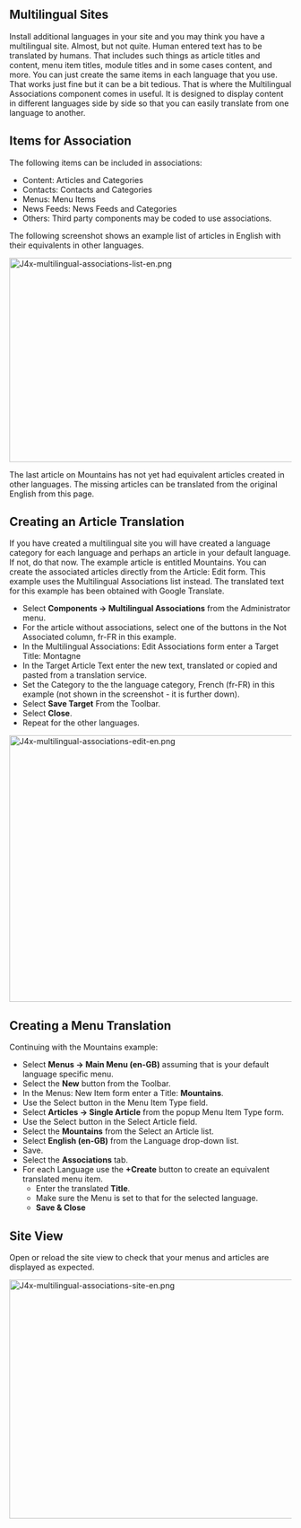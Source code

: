 <!-- Filename: J4.x:Multilingual_Associations / Display title: Multilingual Associations -->

## Multilingual Sites

Install additional languages in your site and you may think you have a
multilingual site. Almost, but not quite. Human entered text has to be
translated by humans. That includes such things as article titles and
content, menu item titles, module titles and in some cases content, and
more. You can just create the same items in each language that you use.
That works just fine but it can be a bit tedious. That is where the
Multilingual Associations component comes in useful. It is designed to
display content in different languages side by side so that you can
easily translate from one language to another.

## Items for Association

The following items can be included in associations:

- Content: Articles and Categories
- Contacts: Contacts and Categories
- Menus: Menu Items
- News Feeds: News Feeds and Categories
- Others: Third party components may be coded to use associations.

The following screenshot shows an example list of articles in English
with their equivalents in other languages.

<img
src="https://docs.joomla.org/images/thumb/f/fa/J4x-multilingual-associations-list-en.png/800px-J4x-multilingual-associations-list-en.png"
class="thumbborder" decoding="async"
srcset="https://docs.joomla.org/images/f/fa/J4x-multilingual-associations-list-en.png 1.5x"
data-file-width="1000" data-file-height="455" width="800" height="364"
alt="J4x-multilingual-associations-list-en.png" />

The last article on Mountains has not yet had equivalent articles
created in other languages. The missing articles can be translated from
the original English from this page.

## Creating an Article Translation

If you have created a multilingual site you will have created a language
category for each language and perhaps an article in your default
language. If not, do that now. The example article is entitled
Mountains. You can create the associated articles directly from the
Article: Edit form. This example uses the Multilingual Associations list
instead. The translated text for this example has been obtained with
Google Translate.

- Select **Components **→** Multilingual Associations** from the
  Administrator menu.
- For the article without associations, select one of the buttons in the
  Not Associated column, fr-FR in this example.
- In the Multilingual Associations: Edit Associations form enter a
  Target Title: Montagne
- In the Target Article Text enter the new text, translated or copied
  and pasted from a translation service.
- Set the Category to the the language category, French (fr-FR) in this
  example (not shown in the screenshot - it is further down).
- Select **Save Target** From the Toolbar.
- Select **Close**.
- Repeat for the other languages.

<img
src="https://docs.joomla.org/images/thumb/8/8f/J4x-multilingual-associations-edit-en.png/800px-J4x-multilingual-associations-edit-en.png"
class="thumbborder" decoding="async"
srcset="https://docs.joomla.org/images/8/8f/J4x-multilingual-associations-edit-en.png 1.5x"
data-file-width="1000" data-file-height="594" width="800" height="475"
alt="J4x-multilingual-associations-edit-en.png" />

## Creating a Menu Translation

Continuing with the Mountains example:

- Select **Menus **→** Main Menu (en-GB)** assuming that is your default
  language specific menu.
- Select the **New** button from the Toolbar.
- In the Menus: New Item form enter a Title: **Mountains**.
- Use the Select button in the Menu Item Type field.
- Select **Articles **→** Single Article** from the popup Menu Item Type
  form.
- Use the Select button in the Select Article field.
- Select the **Mountains** from the Select an Article list.
- Select **English (en-GB)** from the Language drop-down list.
- Save.
- Select the **Associations** tab.
- For each Language use the **+Create** button to create an equivalent
  translated menu item.
  - Enter the translated **Title**.
  - Make sure the Menu is set to that for the selected language.
  - **Save & Close**

## Site View

Open or reload the site view to check that your menus and articles are
displayed as expected.

<img
src="https://docs.joomla.org/images/thumb/f/f5/J4x-multilingual-associations-site-en.png/800px-J4x-multilingual-associations-site-en.png"
class="thumbborder" decoding="async"
srcset="https://docs.joomla.org/images/f/f5/J4x-multilingual-associations-site-en.png 1.5x"
data-file-width="1000" data-file-height="532" width="800" height="426"
alt="J4x-multilingual-associations-site-en.png" />
